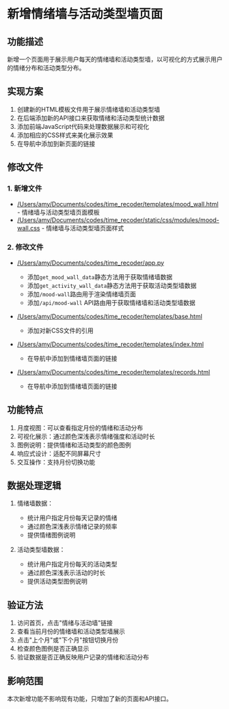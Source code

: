 # 新增情绪墙与活动类型墙页面

## 功能描述
新增一个页面用于展示用户每天的情绪墙和活动类型墙，以可视化的方式展示用户的情绪分布和活动类型分布。

## 实现方案
1. 创建新的HTML模板文件用于展示情绪墙和活动类型墙
2. 在后端添加新的API接口来获取情绪和活动类型统计数据
3. 添加前端JavaScript代码来处理数据展示和可视化
4. 添加相应的CSS样式来美化展示效果
5. 在导航中添加到新页面的链接

## 修改文件

### 1. 新增文件
- [/Users/amy/Documents/codes/time_recoder/templates/mood_wall.html](file:///Users/amy/Documents/codes/time_recoder/templates/mood_wall.html) - 情绪墙与活动类型墙页面模板
- [/Users/amy/Documents/codes/time_recoder/static/css/modules/mood-wall.css](file:///Users/amy/Documents/codes/time_recoder/static/css/modules/mood-wall.css) - 情绪墙与活动类型墙页面样式

### 2. 修改文件
- [/Users/amy/Documents/codes/time_recoder/app.py](file:///Users/amy/Documents/codes/time_recoder/app.py)
  - 添加`get_mood_wall_data`静态方法用于获取情绪墙数据
  - 添加`get_activity_wall_data`静态方法用于获取活动类型墙数据
  - 添加`/mood-wall`路由用于渲染情绪墙页面
  - 添加`/api/mood-wall` API路由用于获取情绪墙和活动类型墙数据

- [/Users/amy/Documents/codes/time_recoder/templates/base.html](file:///Users/amy/Documents/codes/time_recoder/templates/base.html)
  - 添加对新CSS文件的引用

- [/Users/amy/Documents/codes/time_recoder/templates/index.html](file:///Users/amy/Documents/codes/time_recoder/templates/index.html)
  - 在导航中添加到情绪墙页面的链接

- [/Users/amy/Documents/codes/time_recoder/templates/records.html](file:///Users/amy/Documents/codes/time_recoder/templates/records.html)
  - 在导航中添加到情绪墙页面的链接

## 功能特点
1. 月度视图：可以查看指定月份的情绪和活动分布
2. 可视化展示：通过颜色深浅表示情绪强度和活动时长
3. 图例说明：提供情绪和活动类型的颜色图例
4. 响应式设计：适配不同屏幕尺寸
5. 交互操作：支持月份切换功能

## 数据处理逻辑
1. 情绪墙数据：
   - 统计用户指定月份每天记录的情绪
   - 通过颜色深浅表示情绪记录的频率
   - 提供情绪图例说明

2. 活动类型墙数据：
   - 统计用户指定月份每天的活动类型
   - 通过颜色深浅表示活动的时长
   - 提供活动类型图例说明

## 验证方法
1. 访问首页，点击"情绪与活动墙"链接
2. 查看当前月份的情绪墙和活动类型墙展示
3. 点击"上个月"或"下个月"按钮切换月份
4. 检查颜色图例是否正确显示
5. 验证数据是否正确反映用户记录的情绪和活动分布

## 影响范围
本次新增功能不影响现有功能，只增加了新的页面和API接口。